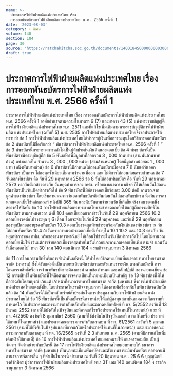```yaml
---
name: >-
  ประกาศการไฟฟ้าฝ่ายผลิตแห่งประเทศไทย เรื่อง 
  การออกพันธบัตรการไฟฟ้าฝ่ายผลิตแห่งประเทศไทย พ.ศ. 2566 ครั้งที่ 1
date: '2023-08-03'
category: ง พิเศษ
volume: 140
section: 184
page: 30
source: 'https://ratchakitcha.soc.go.th/documents/140D184S0000000003000.pdf'
draft: true
---
```


# ประกาศการไฟฟ้าฝ่ายผลิตแห่งประเทศไทย เรื่อง  การออกพันธบัตรการไฟฟ้าฝ่ายผลิตแห่งประเทศไทย พ.ศ. 2566 ครั้งที่ 1

ประกาศการไฟฟ้าฝ่ายผลิตแห่งประเทศไทย เรื่อง การออกพันธบัตรการไฟฟ้าฝ่ายผลิตแห่งประเทศไทย พ.ศ. 2566 ครั้งที่ 1 อาศัยอำนาจตามความในมาตรา 9 (7) และมาตรา 43 (5) แห่งพระราชบัญญัติการไฟฟ้า ฝ่ายผลิตแห่งประเทศไทย พ.ศ. 2511 และที่แก้ไขเพิ่มเติมตามพระราชบัญญัติการไฟฟ้าฝ่ายผลิต แห่งประเทศไทย (ฉบับที่ 5) พ.ศ. 2535 การไฟฟ้าฝ่ายผลิตแห่งประเทศไทยจึงขอประกาศให้ทราบว่า ข้อ 1 การไฟฟ้าฝ่ายผลิตแห่งประเทศไทยได้ทำการกู้เงินเพื่อการลงทุนโดยวิธีการออกพันธบัตร ข้อ 2 พันธบัตรนี้มีชื่อเรียกว่า “ พันธบัตรการไฟฟ้าฝ่ายผลิตแห่งประเทศไทย พ.ศ. 2566 ครั้งที่ 1 ” ข้อ 3 พันธบัตรนี้กระทรวงการคลังไม่เป็นผู้ค้าประกันเงินต้นและดอกเบี้ย ข้อ 4 พันธ บัตรนี้เป็นพันธบัตรชนิดระบุชื่อผู้ถือ ข้อ 5 พันธบัตรนี้มีมูลค่าที่ออกรวม 3 , 000 ล้านบาท (สามพันล้านบาทถ้วน) แบ่งออกเป็น จำนวน 3 , 000 , 000 หน่วย (สามล้านหน่วย) โดยมีมูลค่าหน่วยละ 1 , 000 บาท (หนึ่งพันบาทถ้วน) ข้อ 6 พันธบัตรนี้มีกำหนดไถ่ถอนพันธบัตรเมื่อครบ 7 ปี นับแต่วันออกพันธบัตร เป็นการ ไถ่ถอนครั้งเดียวเต็มตามจำนวนที่ออก และ ไม่มีการไถ่ถอนก่อนครบกำหนด ข้อ 7 วันออกพันธบัตร คือ วันที่ 29 พฤษภาคม 2566 ข้อ 8 วันไถ่ถอนพันธบัตร คือ วันที่ 29 พฤษภาคม 2573 หากวันดังกล่าวตรงกับ วันหยุดทำการของ กฟผ. หรือของธนาคารพาณิชย์ ก็ให้เลื่อนวันไถ่ถอนพันธบัตรเป็นวันเปิดทำการถัดไป ข้อ 9 พันธบัตรนี้มีอัตราดอกเบี้ยร้อยละ 3.00 ต่อปี คานวณจากมูลค่าของพันธบัตร โดยเริ่มคานวณจากวันออกพันธบัตรถึงวันก่อนวันไถ่ถอนพันธบัตรห นึ่งวัน การคานวณดอกเบี้ยใช้หลักเกณฑ์ หนึ่งปีมี 365 วัน และนับวันตามจำนวนวันที่เกิดขึ้นจริง เศษของหนึ่งสตางค์ให้ปัดทิ้ง ข้อ 10 การไฟฟ้าฝ่ายผลิตแห่งประเทศไทยจะชาระดอกเบี้ยให้แก่ผู้ถือกรรมสิทธิ์ในพันธบัตร ตามกาหนดเวลา ดังนี้ 10.1 ดอกเบี้ยงวดแรกชำระในวันที่ 29 พฤศจิกายน 2566 10.2 ดอกเบี้ยงวดต่อไปชาระทุก ๆ 6 เดือน โดยจะจ่ายในวันที่ 29 พฤษภาคม และวันที่ 29 พฤศจิกายน ของทุกปีตลอดอายุของพันธบัตร 10.3 ดอกเบี้ยงวดสุดท้ายชำระพร้อมกับเงินต้นของพันธบัตร ณ วันไถ่ถอนพันธบัตร 10.4 ถ้าวันครบกาหนดชาระดอกเบี้ยดังที่ระบุใน 10.1 10.2 และ 10.3 ตรงกับ วันหยุดทำการของ กฟผ. หรือของธนาคารพาณิชย์ ให้เลื่อนไปชำระในวันเปิดทำการถัดไป โดยไม่คานวณดอกเบี้ยเพิ่มให้ เว้นแต่การจ่ายดอกเบี้ยงวดสุดท้ายในวันไถ่ถอนจะคานวณดอกเบี้ยเพิ่ม ตามจำ นวนวันที่เลื่อนออกไป ้ หนา 30 ่ เลม 140 ตอนพิเศษ 184 ง ราชกิจจานุเบกษา 3 สิงหาคม 2566

ข้อ 11 การโอนกรรมสิทธิ์หรือการจำนำพันธบัตรนี้ ให้ทำโดยวิธีจดทะเบียนที่ธนาคาร ทหารไทยธนชาต จากัด (มหาชน) ซึ่งได้รับแต่งตั้งเป็นนายทะเบียนพันธบัตรและตัวแทนชาระเงิน ตามพันธบัตรนี้ การโอนกรรมสิทธิ์หรือการจำนาพันธบัตรจะต้องกระทำตามข้อ กำหนด และหลักปฏิบัติ ของนายทะเบียน ข้อ 12 กรรมสิทธิ์ในพันธบัตรนี้ให้ถือตามการจดทะเบียนที่นายทะเบียนเป็นสำคัญ ข้อ 13 พันธบัตรนี้มิให้ถือว่าฉบับใดสมบูรณ์ เว้นแต่ เจ้าหน้าที่ธนาคารทหารไทยธนชาต จากัด (มหาชน) ซึ่งการไฟฟ้าฝ่ายผลิตแห่งประเทศไทยแต่งตั้งขึ้น โดยประกาศในราชกิจจานุเบกษา ได้ลงลายมือชื่อกากับในพันธบัตรฉบับนั้นแล้ว ข้อ 14 พันธบัตรนี้ใช้เป็นหลักทรัพย์ค้ำประกันในการประมูลงานกับการไฟฟ้าฝ่ายผลิต แห่งประเทศไทยได้ ข้อ 15 พันธบัตรนี้เป็นพันธบัตรชนิดจาหน่ายให้แก่ผู้ลงทุนสถาบันตามคาจากัดความที่กาหนดไว้ ในประกาศคณะกรรมการกำกับหลักทรัพย์และตลาดหลักทรัพย์ ที่ กจ. 5/2552 ลงวันที่ 13 มีนาคม 2552 (ตามที่ใช้บังคับในปัจจุบันและที่อาจแก้ไขหรือประกาศใช้แทนที่ในภายหน้า) และ ที่ กจ. 4/2560 ลงวันที่ 8 กุมภาพันธ์ 2560 (ตามที่ใช้บังคับในปัจจุบันและที่ อาจแก้ไขหรือ ประกาศใช้แทนที่ในภายหน้า) และประกาศคณะกรรมการกำกับตลาดทุน ที่ ทจ. 61/2561 ลงวันที่ 5 ตุลาคม 2561 (ตามที่ใช้บังคับในปัจจุบันและที่อาจแก้ไขหรือประกาศใช้แทนที่ในภายหน้า) และประกาศคณะกรรมการกากับตลาดทุน ที่ ทจ. 16/2565 ลงวันที่ 2 3 กันยายน พ.ศ. 2565 (ตามที่มีการแก้ไขเพิ่มเติมหรือใช้แทนที่) ข้อ 16 การไฟฟ้าฝ่ายผลิตแห่งประเทศไทยมอบหมายให้ ธนาคารออมสิน เป็นผู้จัดการ จัดจำหน่ายพันธบัตรนี้ ข้อ 17 การไฟฟ้าฝ่ายผลิตแห่งประเทศไทยมอบหมายให้ ธนาคารทหารไทยธนชาต จากัด (มหาชน) เป็นนายทะเบียนพันธบัตรและตัวแทนชาระเงินพันธบัตร ตลอดจนมีอานาจการจัดการอื่น ๆ ที่จำเป็นในการนี้ ประกาศ ณ วันที่ 20 มิถุนายน พ.ศ . 25 6 6 บุญญนิตย์ วงศ์รักมิตร ผู้ว่าการการไฟฟ้าฝ่ายผลิตแห่งประเทศไทย ้ หนา 31 ่ เลม 140 ตอนพิเศษ 184 ง ราชกิจจานุเบกษา 3 สิงหาคม 2566
